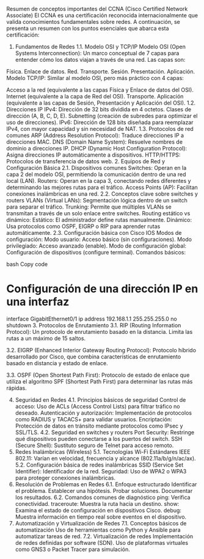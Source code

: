 Resumen de conceptos importantes del CCNA (Cisco Certified Network Associate)
El CCNA es una certificación reconocida internacionalmente que valida conocimientos fundamentales sobre redes. A continuación, se presenta un resumen con los puntos esenciales que abarca esta certificación:

1. Fundamentos de Redes
1.1. Modelo OSI y TCP/IP
Modelo OSI (Open Systems Interconnection):
Un marco conceptual de 7 capas para entender cómo los datos viajan a través de una red. Las capas son:

Física.
Enlace de datos.
Red.
Transporte.
Sesión.
Presentación.
Aplicación.
Modelo TCP/IP:
Similar al modelo OSI, pero más práctico con 4 capas:

Acceso a la red (equivalente a las capas Física y Enlace de datos del OSI).
Internet (equivalente a la capa de Red del OSI).
Transporte.
Aplicación (equivalente a las capas de Sesión, Presentación y Aplicación del OSI).
1.2. Direcciones IP
IPv4: Dirección de 32 bits dividida en 4 octetos.
Clases de dirección (A, B, C, D, E).
Subnetting (creación de subredes para optimizar el uso de direcciones).
IPv6: Dirección de 128 bits diseñada para reemplazar IPv4, con mayor capacidad y sin necesidad de NAT.
1.3. Protocolos de red comunes
ARP (Address Resolution Protocol): Traduce direcciones IP a direcciones MAC.
DNS (Domain Name System): Resuelve nombres de dominio a direcciones IP.
DHCP (Dynamic Host Configuration Protocol): Asigna direcciones IP automáticamente a dispositivos.
HTTP/HTTPS: Protocolos de transferencia de datos web.
2. Equipos de Red y Configuración Básica
2.1. Dispositivos comunes
Switches: Operan en la capa 2 del modelo OSI, permitiendo la comunicación dentro de una red local (LAN).
Routers: Operan en la capa 3, conectando redes diferentes y determinando las mejores rutas para el tráfico.
Access Points (AP): Facilitan conexiones inalámbricas en una red.
2.2. Conceptos clave sobre switches y routers
VLANs (Virtual LANs): Segmentación lógica dentro de un switch para separar el tráfico.
Trunking: Permite que múltiples VLANs se transmitan a través de un solo enlace entre switches.
Routing estático vs dinámico:
Estático: El administrador define rutas manualmente.
Dinámico: Usa protocolos como OSPF, EIGRP o RIP para aprender rutas automáticamente.
2.3. Configuración básica con Cisco IOS
Modos de configuración:
Modo usuario: Acceso básico (sin configuraciones).
Modo privilegiado: Acceso avanzado (enable).
Modo de configuración global: Configuración de dispositivos (configure terminal).
Comandos básicos:

bash
Copy code
# Configuración de una dirección IP en una interfaz
interface GigabitEthernet0/1
ip address 192.168.1.1 255.255.255.0
no shutdown
3. Protocolos de Enrutamiento
3.1. RIP (Routing Information Protocol):
Un protocolo de enrutamiento basado en la distancia. Limita las rutas a un máximo de 15 saltos.

3.2. EIGRP (Enhanced Interior Gateway Routing Protocol):
Protocolo híbrido desarrollado por Cisco, que combina características de enrutamiento basado en distancia y estado de enlace.

3.3. OSPF (Open Shortest Path First):
Protocolo de estado de enlace que utiliza el algoritmo SPF (Shortest Path First) para determinar las rutas más rápidas.

4. Seguridad en Redes
4.1. Principios básicos de seguridad
Control de acceso:
Uso de ACLs (Access Control Lists) para filtrar tráfico no deseado.
Autenticación y autorización:
Implementación de protocolos como RADIUS y TACACS+ para validar usuarios.
Encriptación:
Protección de datos en tránsito mediante protocolos como IPsec y SSL/TLS.
4.2. Seguridad en switches y routers
Port Security: Restringe qué dispositivos pueden conectarse a los puertos del switch.
SSH (Secure Shell): Sustituto seguro de Telnet para acceso remoto.
5. Redes Inalámbricas (Wireless)
5.1. Tecnologías Wi-Fi
Estándares IEEE 802.11:
Varían en velocidad, frecuencia y alcance (802.11a/b/g/n/ac/ax).
5.2. Configuración básica de redes inalámbricas
SSID (Service Set Identifier): Identificador de la red.
Seguridad: Uso de WPA2 o WPA3 para proteger conexiones inalámbricas.
6. Resolución de Problemas en Redes
6.1. Enfoque estructurado
Identificar el problema.
Establecer una hipótesis.
Probar soluciones.
Documentar los resultados.
6.2. Comandos comunes de diagnóstico
ping: Verifica conectividad.
traceroute: Muestra la ruta hacia un destino.
show: Examina el estado de configuración en dispositivos Cisco.
debug: Muestra información en tiempo real sobre eventos en el dispositivo.
7. Automatización y Virtualización de Redes
7.1. Conceptos básicos de automatización
Uso de herramientas como Python y Ansible para automatizar tareas de red.
7.2. Virtualización de redes
Implementación de redes definidas por software (SDN).
Uso de plataformas virtuales como GNS3 o Packet Tracer para simulación.

